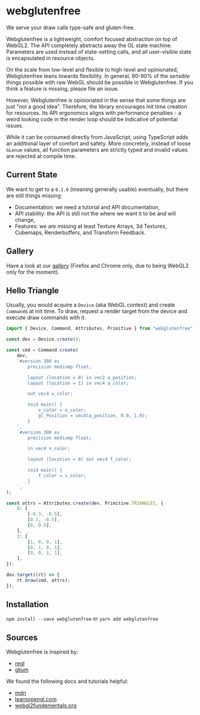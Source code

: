 # webglutenfree

We serve your draw calls type-safe and gluten-free.

Webglutenfree is a lightweight, comfort focused abstraction on top of WebGL2.
The API completely abstracts away the GL state machine. Parameters are used
instead of state-setting calls, and all user-visible state is encapsulated in
resource objects.

On the scale from low-level and flexible to high-level and
opinionated, Webglutenfree leans towards flexibility. In general, 80-90% of
the *sensible* things possible with raw WebGL should be possible in Webglutenfree.
If you think a feature is missing, please file an issue.

However, Webglutenfree *is* opinionated in the sense that some things are just "not
a good idea". Therefore, the library encourages init time creation for resources.
Its API ergonomics aligns with performance penalties - a weird looking
code in the render loop should be indicative of potential issues.

While it can be consumed directly from JavaScript, using TypeScript adds an
additional layer of comfort and safety. More concretely, instead of loose `GLenum`
values, all function parameters are strictly typed and invalid values are rejected
at compile time.

## Current State

We want to get to a `0.1.0` (meaning generally usable) eventually,
but there are still things missing:

- Documentation: we need a tutorial and API documentation,
- API stability: the API is still not the where we want it to be and will change,
- Features: we are missing at least Texture Arrays, 3d Textures, Cubemaps,
  Renderbuffers, and Transform Feedback.

## Gallery

Have a look at our [gallery](https://yanchith.github.io/webglutenfree/)
(Firefox and Chrome only, due to being WebGL2 only for the moment).

## Hello Triangle

Usually, you would acquire a `Device` (aka WebGL context) and create `Command`s
at init time. To draw, request a render target from the device and execute
draw commands with it.

```typescript
import { Device, Command, Attributes, Primitive } from "webglutenfree";

const dev = Device.create();

const cmd = Command.create(
    dev,
    `#version 300 es
        precision mediump float;

        layout (location = 0) in vec2 a_position;
        layout (location = 1) in vec4 a_color;

        out vec4 v_color;

        void main() {
            v_color = a_color;
            gl_Position = vec4(a_position, 0.0, 1.0);
        }
    `,
    `#version 300 es
        precision mediump float;

        in vec4 v_color;

        layout (location = 0) out vec4 f_color;

        void main() {
            f_color = v_color;
        }
    `,
);

const attrs = Attributes.create(dev, Primitive.TRIANGLES, {
    0: [
        [-0.3, -0.5],
        [0.3, -0.5],
        [0, 0.5],
    ],
    1: [
        [1, 0, 0, 1],
        [0, 1, 0, 1],
        [0, 0, 1, 1],
    ],
});

dev.target((rt) => {
    rt.draw(cmd, attrs);
});

```

## Installation

`npm install --save webglutenfree` or `yarn add webglutenfree`

## Sources

Webglutenfree is inspired by:

- [regl](http://regl.party)
- [glium](https://github.com/glium/glium)

We found the following docs and tutorials helpful:

- [mdn](https://developer.mozilla.org/en-US/docs/Web/API/WebGL_API)
- [learnopengl.com](https://learnopengl.com/)
- [webgl2fundementals.org](https://webgl2fundamentals.org/)
